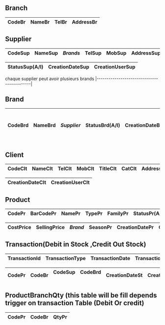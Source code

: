 ## Branch
CodeBr | NameBr	| TelBr	| AddressBr |
-------|------- |-------|-----------|

## Supplier
CodeSup | NameSup | ***Brands*** | TelSup | MobSup     | AddressSup | EmailSup | StatusSup(Active/Inactive) |
--------| --------| -------------| -------| ---------- | ---------- | -------- | -------------------------- | 

StatusSup(A/I) | CreationDateSup | CreationUserSup |
---------------| --------------- | --------------  |

 chaque supplier peut avoir plusieurs brands 
|--------------------------------------------|

## Brand
CodeBrd | NameBrd | ***Supplier*** | StatusBrd(A/I)| CreationDateBrd | CreationUserBrd |chaque Brand concerne un seul supplier  |
--------|---------|----------------|-------------- | --------------- | --------------  |----------------------------------------|

## Client
CodeClt | NameClt | TelClt | MobClt   |TitleClt | CatClt     | AddressClt | EmailClt | StatusClt(Active/Inactive) | SendSms(Y/N) |
--------|---------|--------| -------- | ------  | ---------- | ---------- | -------- | -------------------------  | ------------ |

CreationDateClt | CreationUserClt | 
--------------- | --------------- |


## Product
CodePr | BarCodePr | NamePr | TypePr | FamilyPr |  StatusPr(A/I)  | 
-------|-----------|--------|--------|----------|--------------   | 

CostPrice     | SellingPrice | ***Brand*** | SeasonPr  | CreationDatePr  | CreationUserPr  | 
--------------|--------------|-------------|--------   | --------------- | --------------- |


## Transaction(Debit in Stock ,Credit Out Stock)
TransactionId | TransactionType | TransactionDate | TransactionNo | TransactionDbCr |
--------------| --------------- | --------------- | ------------- | --------------- |

CodePr | CodeBr | CodeSup   |  CodeBrd     | CreationDateSt  | CreationUserSt |
-----  |------- |-----------|  --------    | --------------  | ---------------| 


## ProductBranchQty (this table will be fill depends trigger on transaction Table (Debit Or credit)

CodePr | CodeBr   | QtyPr |
------ | -------- | ----- |
